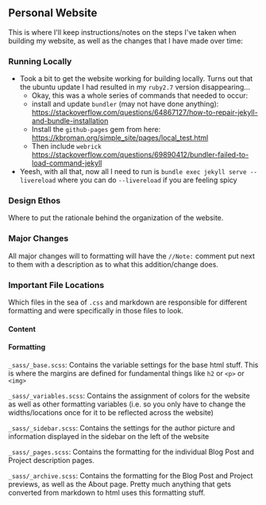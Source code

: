 ## Personal Website
This is where I'll keep instructions/notes on the steps I've taken when building my website, as well as the changes that I have made over time:

### Running Locally




- Took a bit to get the website working for building locally. Turns out that the ubuntu update I had resulted in my `ruby2.7` version disappearing... 
	- Okay, this was a whole series of commands that needed to occur:
	- install and update `bundler` (may not have done anything): https://stackoverflow.com/questions/64867127/how-to-repair-jekyll-and-bundle-installation
	- Install the `github-pages` gem from here: https://kbroman.org/simple_site/pages/local_test.html
	- Then include `webrick` https://stackoverflow.com/questions/69890412/bundler-failed-to-load-command-jekyll
- Yeesh, with all that, now all I need to run is `bundle exec jekyll serve --livereload` where you can do `--livereload` if you are feeling spicy


### Design Ethos
Where to put the rationale behind the organization of the website.


### Major Changes
All major changes will to formatting will have the `//Note:` comment put next to them with a description as to what this addition/change does.


### Important File Locations
Which files in the sea of `.css` and markdown are responsible for different formatting and were specifically in those files to look.

#### Content


#### Formatting
`_sass/_base.scss`: Contains the variable settings for the base html stuff. This is where the margins are defined for fundamental things like `h2` or `<p>` or `<img>`

`_sass/_variables.scss`: Contains the assignment of colors for the website as well as other formatting variables (i.e. so you only have to change the widths/locations once for it to be reflected across the website)

`_sass/_sidebar.scss`: Contains the settings for the author picture and information displayed in the sidebar on the left of the website

`_sass/_pages.scss`: Contains the formatting for the individual Blog Post and Project description pages.

`_sass/_archive.scss`: Contains the formatting for the Blog Post and Project previews, as well as the About page. Pretty much anything that gets converted from markdown to html uses this formatting stuff.